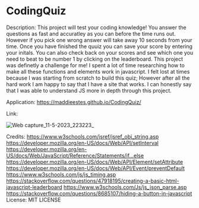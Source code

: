 # CodingQuiz
Description:
This project will test your coding knowledge! You answer the questions as fast and accuratley as you can before the time runs out. However if you pick one wrong answer will take away 10 seconds from your time. Once you have finished the quuiz you can save your score by entering your initals. You can also check back on your scores and see which one you need to beat to be number 1 by clicking on the leaderboard.
This project was definetly a challenge for me! I spent a lot of time researching how to make all these functions and elements work in javascript. I felt lost at times because I was starting from scratch to build this quiz; However after all the hard work I am happy to say that I have a site that works. I can honestly say that I was able to understand JS more in depth through this project.

Application:
https://maddieestes.github.io/CodingQuiz/


Link:

![Web capture_11-5-2023_223223_](https://github.com/Maddieestes/CodingQuiz/assets/129248476/a70bbb79-a5bc-424a-a548-ad9d2fd46c44)



Credits:
https://www.w3schools.com/jsref/jsref_obj_string.asp
https://developer.mozilla.org/en-US/docs/Web/API/setInterval
https://developer.mozilla.org/en-US/docs/Web/JavaScript/Reference/Statements/if...else
https://developer.mozilla.org/en-US/docs/Web/API/Element/setAttribute
https://developer.mozilla.org/en-US/docs/Web/API/Event/preventDefault
https://www.w3schools.com/js/js_timing.asp
https://stackoverflow.com/questions/47918195/creating-a-basic-html-javascript-leaderboard
https://www.w3schools.com/Js/js_json_parse.asp
https://stackoverflow.com/questions/8685107/hiding-a-button-in-javascript
License:
MIT LICENSE
